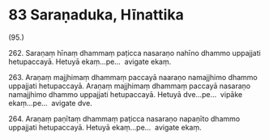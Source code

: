 # 83 Saraṇaduka, Hīnattika

(95.)

262\. Saraṇaṃ hīnaṃ dhammaṃ paṭicca nasaraṇo nahīno dhammo uppajjati hetupaccayā. Hetuyā ekaṃ…pe…  avigate ekaṃ.

263\. Araṇaṃ majjhimaṃ dhammaṃ paccayā naaraṇo namajjhimo dhammo uppajjati hetupaccayā. Araṇaṃ majjhimaṃ dhammaṃ paccayā nasaraṇo namajjhimo dhammo uppajjati hetupaccayā. Hetuyā dve…pe…  vipāke ekaṃ…pe…  avigate dve.

264\. Araṇaṃ paṇītaṃ dhammaṃ paṭicca nasaraṇo napaṇīto dhammo uppajjati hetupaccayā. Hetuyā ekaṃ…pe…  avigate ekaṃ.
